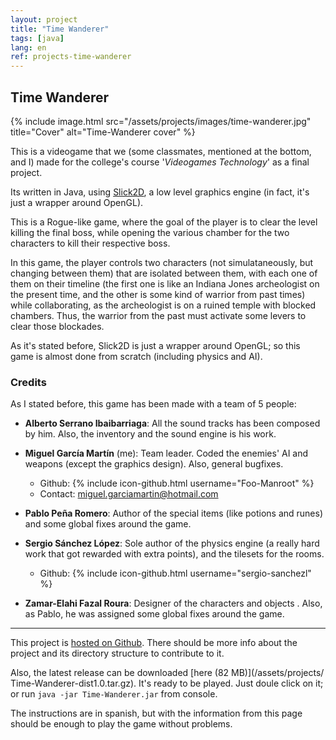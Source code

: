 ```yaml
---
layout: project
title: "Time Wanderer"
tags: [java]
lang: en
ref: projects-time-wanderer
---
```


## Time Wanderer

{% include image.html
	src="/assets/projects/images/time-wanderer.jpg"
	title="Cover"
	alt="Time-Wanderer cover"
%}

This is a videogame that we (some classmates, mentioned at the bottom, and I) made for
the college's course '_Videogames Technology_' as a final project.

Its written in Java, using [Slick2D](http://slick.ninjacave.com/), a low level graphics
engine (in fact, it's just a wrapper around OpenGL).


This is a Rogue-like game, where the goal of the player is to clear the level killing
the final boss, while opening the various chamber for the two characters to kill their
respective boss.

In this game, the player controls two characters (not simulataneously, but changing
between them) that are isolated between them, with each one of them on their timeline
(the first one is like an Indiana Jones archeologist on the present time, and the other
is some kind of warrior from past times) while collaborating, as the archeologist is on a
ruined temple with blocked chambers. Thus, the warrior from the past must activate some
levers to clear those blockades.


As it's stated before, Slick2D is just a wrapper around OpenGL; so this game is almost
done from scratch (including physics and AI).

### Credits

As I stated before, this game has been made with a team of 5 people:

  - **Alberto Serrano Ibaibarriaga**: All the sound tracks has been composed by him. Also,
	the inventory and the sound engine is his work.

  - **Miguel García Martín** (me): Team leader. Coded the enemies' AI and weapons
	(except the graphics design). Also, general bugfixes.

	  - Github: {% include icon-github.html username="Foo-Manroot" %}
	  - Contact: [miguel.garciamartin@hotmail.com](mailto:miguel.garciamartin@hotmail.com)

  - **Pablo Peña Romero**: Author of the special items (like potions and runes) and some
	global fixes around the game.

  - **Sergio Sánchez López**: Sole author of the physics engine (a really hard work that
	got rewarded with extra points), and the tilesets for the rooms.

	  - Github: {% include icon-github.html username="sergio-sanchezl" %}

  - **Zamar-Elahi Fazal Roura**: Designer of the characters and objects . Also, as Pablo, he was
	assigned some global fixes around the game.

----

This project is [hosted on Github](https://github.com/Foo-Manroot/Time-Wanderer). There
should be more info about the project and its directory structure to contribute to it.


Also, the latest release can be downloaded [here (82 MB)](/assets/projects/
Time-Wanderer-dist1.0.tar.gz).
It's ready to be played. Just doule click on it; or run `java -jar Time-Wanderer.jar`
from console.


The instructions are in spanish, but with the information from this page should be
enough to play the game without problems.
